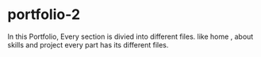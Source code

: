 # portfolio-2
In this Portfolio, Every section is divied into  different files.
like home , about skills and project 
every part has its different files.
